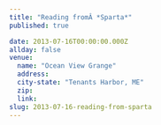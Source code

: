 ```yaml
---
title: "Reading fromÂ *Sparta*"
published: true

date: 2013-07-16T00:00:00.000Z
allday: false
venue: 
  name: "Ocean View Grange"
  address:
  city-state: "Tenants Harbor, ME"
  zip:
  link:
slug: 2013-07-16-reading-from-sparta
---
```


